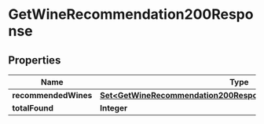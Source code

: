 

# GetWineRecommendation200Response



## Properties

| Name | Type | Description | Notes |
|------------ | ------------- | ------------- | -------------|
|**recommendedWines** | [**Set&lt;GetWineRecommendation200ResponseRecommendedWinesInner&gt;**](GetWineRecommendation200ResponseRecommendedWinesInner.md) |  |  |
|**totalFound** | **Integer** |  |  |



